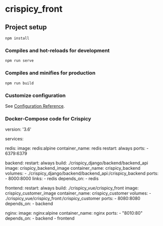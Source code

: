 # crispicy_front

## Project setup
```
npm install
```

### Compiles and hot-reloads for development
```
npm run serve
```

### Compiles and minifies for production
```
npm run build
```

### Customize configuration
See [Configuration Reference](https://cli.vuejs.org/config/).


### Docker-Compose code for Crispicy

version: '3.6'

services:

  redis:
    image: redis:alpine
    container_name: redis
    restart: always
    ports:
      - 6379:6379
    

  backend:
    restart: always
    build: ./crispicy_django/backend/backend_api
    image: crispicy_backend_image
    container_name: crispicy_backend
    volumes:
      - ./crispicy_django/backend/backend_api:/crispicy_backend
    ports:
      - 8000:8000
    links:
      - redis
    depends_on:
      - redis

  frontend:
    restart: always
    build: ./crispicy_vue/crispicy_front
    image: crispicy_customer_image
    container_name: crispicy_customer
    volumes:
      - ./crispicy_vue/crispicy_front:/crispicy_customer
    ports:
      - 8080:8080
    depends_on:
      - backend

  nginx:
    image: nginx:alpine
    container_name: nginx
    ports:
      - "8010:80"
    depends_on:
      - backend
      - frontend
